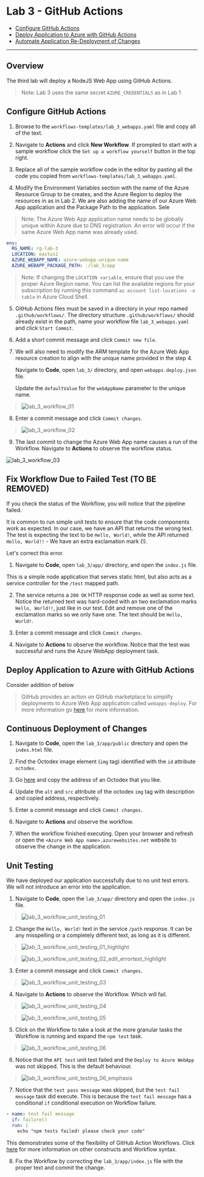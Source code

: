 # Lab 3 - GitHub Actions

- [Configure GitHub Actions](#Configure-GitHub-Actions)
- [Deploy Application to Azure with GitHub Actions](#Deploy-Application-to-Azure-with-GitHub-Actions)
- [Automate Application Re-Deployment of Changes](#Automate-Application-Re-Deployment-of-Changes)
<!-- - [Scale Out Resources](#Scale-Out-Resources)
- [Clean Up Resources](#Clean-Up-Resources) -->

---

## Overview

The third lab will deploy a NodeJS Web App using GitHub Actions.

> Note: Lab 3 uses the same secret `AZURE_CREDENTIALS` as in Lab 1

## Configure GitHub Actions

1. Browse to the `workflows-templates/lab_3_webapps.yaml` file and copy all of the text.

2. Navigate to **Actions** and click **New Workflow**. If prompted to start with a sample workflow click the `Set up a workflow yourself` button in the top right.

3. Replace all of the sample workflow code in the editor by pasting all the code you copied from `workflows-templates/lab_3_webapps.yaml`.

4. Modify the Environment Variables section with the name of the Azure Resource Group to be creates, and the Azure Region to deploy the resources in as in Lab 2. We are also adding the name of our Azure Web App application and the Package Path to the application. Sele

> Note: The Azure Web App application name needs to be globally unique within Azure due to DNS registration. An error will occur if the same Azure Web App name was already used.

```yaml
env:
  RG_NAME: rg-lab-3
  LOCATION: eastus2
  AZURE_WEBAPP_NAME: azure-webapp-unique-name
  AZURE_WEBAPP_PACKAGE_PATH: ./lab_3/app
```

> Note: If changing the `LOCATION variable`, ensure that you use the proper Azure Region name. You can list the available regions for your subscription by running this command `az account list-locations -o table` in Azure Cloud Shell.

5. GitHub Actions files must be saved in a directory in your repo named `.github/workflows/`. The directory structure `.github/workflows/` should already exist in the path, name your workflow file `lab_3_webapps.yaml` and click `Start Commit`.

6. Add a short commit message and click `Commit new file`.

7. We will also need to modify the ARM template for the Azure Web App resource creation to align with the unique name provided in the step 4.

   Navigate to **Code**, open `lab_3/` directory, and open `webapps.deploy.json` file.

   Update the `defaultValue` for the `webAppName` parameter to the unique name.

> ![lab_3_workflow_01](images/lab_3_workflow_01.jpg)

8. Enter a commit message and click `Commit changes`.

> ![lab_3_workflow_02](images/lab_3_workflow_02.jpg)

9. The last commit to change the Azure Web App name causes a run of the Workflow. Navigate to **Actions** to observe the workflow status.

![lab_3_workflow_03](images/lab_3_workflow_03.jpg)

## Fix Workflow Due to Failed Test (TO BE REMOVED)

If you check the status of the Workflow, you will notice that the pipeline failed.

It is common to run simple unit tests to ensure that the code components work as expected. In our case, we have an API that returns the wrong text. The test is expecting the text to be `Hello, World!`, while the API returned `Hello, World!!` - We have an extra exclamation mark (!).

Let's correct this error.

1. Navigate to **Code**, open `lab_3/app/` directory, and open the `index.js` file.

This is a simple node application that serves static html, but also acts as a service controller for the `/test` mapped path.

2. The service returns a `200 OK` HTTP response code as well as some text. Notice the returned text was hard-coded with an two exclamation marks `Hello, World!!`, just like in our test. Edit and remove one of the exclamation marks so we only have one. The text should be `Hello, World!`.

3. Enter a commit message and click `Commit changes`.

4. Navigate to **Actions** to observe the workflow. Notice that the test was successful and runs the Azure WebApp deployment task.

## Deploy Application to Azure with GitHub Actions

Consider addition of below

> GitHub provides an action on GitHub marketplace to simplify deployments to Azure Web App application called `webapps-deploy`. For more information go [here](https://github.com/marketplace/actions/azure-webapp) for more information.

## Continuous Deployment of Changes

1. Navigate to **Code**, open the `lab_3/app/public` directory and open the `index.html` file.

2. Find the Octodex image element (`img` tag) identified with the `id` attribute `octodex`.

3) Go [here](https://octodex.github.com/) and copy the address of an Octodex that you like.

4) Update the `alt` and `src` attribute of the octodex `img` tag with description and copied address, respectively.

5) Enter a commit message and click `Commit changes`.

6) Navigate to **Actions** and observe the workflow.

7) When the workflow finished executing. Open your browser and refresh or open the `<Azure Web App name>.azurewebsites.net` website to observe the change in the application.

## Unit Testing

We have deployed our application successfully due to no unit test errors. We will not introduce an error into the application.

1. Navigate to **Code**, open the `lab_3/app/` directory and open the `index.js` file.

> ![lab_3_workflow_unit_testing_01](images/lab_3_workflow_unit_testing_01_edit.jpg)

2. Change the `Hello, World!` text in the service `/path` response. It can be any misspelling or a completely different text, as long as it is different.

> ![lab_3_workflow_unit_testing_01_highlight](images/lab_3_workflow_unit_testing_01_edit_highlight.jpg)

> ![lab_3_workflow_unit_testing_02_edit_errortext_highlight](images/lab_3_workflow_unit_testing_02_edit_errortext_highlight.jpg)

3. Enter a commit message and click `Commit changes`.

> ![lab_3_workflow_unit_testing_03](images/lab_3_workflow_unit_testing_03.jpg)

4. Navigate to **Actions** to observe the Workflow. Which will fail.

> ![lab_3_workflow_unit_testing_04](images/lab_3_workflow_unit_testing_04.jpg)

> ![lab_3_workflow_unit_testing_05](images/lab_3_workflow_unit_testing_05.jpg)

5. Click on the Workflow to take a look at the more granular tasks the Workflow is running and expand the `npm test` task.

> ![lab_3_workflow_unit_testing_06](images/lab_3_workflow_unit_testing_06.jpg)

6. Notice that the `API test` unit test failed and the `Deploy to Azure WebApp` was not skipped. This is the default behaviour.

> ![lab_3_workflow_unit_testing_06_emphasis](images/lab_3_workflow_unit_testing_06_emphasis.jpg)

7. Notice that the `test pass message` was skipped, but the `test fail message` task did execute. This is because the `test fail message` has a conditional `if` conditional execution on Workflow failure.

```yaml
- name: test fail message
  if: failure()
  run: |
    echo "npm tests failed! please check your code"
```

This demonstrates some of the flexibility of GitHub Action Workflows. Click [here](https://help.github.com/en/actions/reference/workflow-syntax-for-github-actions) for more information on other constructs and Workflow syntax.

8. Fix the Workflow by correcting the `lab_3/app/index.js` file with the proper text and commit the change.
